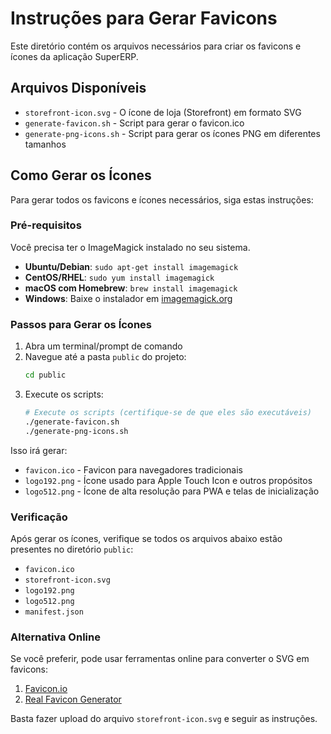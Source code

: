 # Instruções para Gerar Favicons

Este diretório contém os arquivos necessários para criar os favicons e ícones da aplicação SuperERP.

## Arquivos Disponíveis

- `storefront-icon.svg` - O ícone de loja (Storefront) em formato SVG
- `generate-favicon.sh` - Script para gerar o favicon.ico
- `generate-png-icons.sh` - Script para gerar os ícones PNG em diferentes tamanhos

## Como Gerar os Ícones

Para gerar todos os favicons e ícones necessários, siga estas instruções:

### Pré-requisitos

Você precisa ter o ImageMagick instalado no seu sistema.

- **Ubuntu/Debian**: `sudo apt-get install imagemagick`
- **CentOS/RHEL**: `sudo yum install imagemagick`
- **macOS com Homebrew**: `brew install imagemagick`
- **Windows**: Baixe o instalador em [imagemagick.org](https://imagemagick.org/script/download.php)

### Passos para Gerar os Ícones

1. Abra um terminal/prompt de comando
2. Navegue até a pasta `public` do projeto:
   ```bash
   cd public
   ```
3. Execute os scripts:
   ```bash
   # Execute os scripts (certifique-se de que eles são executáveis)
   ./generate-favicon.sh
   ./generate-png-icons.sh
   ```

Isso irá gerar:
- `favicon.ico` - Favicon para navegadores tradicionais
- `logo192.png` - Ícone usado para Apple Touch Icon e outros propósitos
- `logo512.png` - Ícone de alta resolução para PWA e telas de inicialização

### Verificação

Após gerar os ícones, verifique se todos os arquivos abaixo estão presentes no diretório `public`:
- `favicon.ico`
- `storefront-icon.svg`
- `logo192.png`
- `logo512.png`
- `manifest.json`

### Alternativa Online

Se você preferir, pode usar ferramentas online para converter o SVG em favicons:

1. [Favicon.io](https://favicon.io/favicon-converter/)
2. [Real Favicon Generator](https://realfavicongenerator.net/)

Basta fazer upload do arquivo `storefront-icon.svg` e seguir as instruções. 